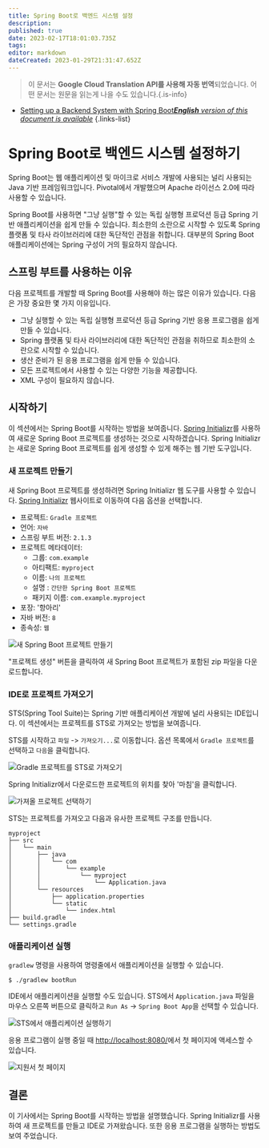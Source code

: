 ```yaml
---
title: Spring Boot로 백엔드 시스템 설정
description: 
published: true
date: 2023-02-17T18:01:03.735Z
tags: 
editor: markdown
dateCreated: 2023-01-29T21:31:47.652Z
---
```


> 이 문서는 **Google Cloud Translation API를 사용해 자동 번역**되었습니다.
어떤 문서는 원문을 읽는게 나을 수도 있습니다.{.is-info}
- [Setting up a Backend System with Spring Boot***English** version of this document is available*](/en/Knowledge-base/Backend/setting-up-a-backend-system-with-spring-boot)
{.links-list}


# Spring Boot로 백엔드 시스템 설정하기

Spring Boot는 웹 애플리케이션 및 마이크로 서비스 개발에 사용되는 널리 사용되는 Java 기반 프레임워크입니다. Pivotal에서 개발했으며 Apache 라이선스 2.0에 따라 사용할 수 있습니다.

Spring Boot를 사용하면 "그냥 실행"할 수 있는 독립 실행형 프로덕션 등급 Spring 기반 애플리케이션을 쉽게 만들 수 있습니다. 최소한의 소란으로 시작할 수 있도록 Spring 플랫폼 및 타사 라이브러리에 대한 독단적인 관점을 취합니다. 대부분의 Spring Boot 애플리케이션에는 Spring 구성이 거의 필요하지 않습니다.

## 스프링 부트를 사용하는 이유

다음 프로젝트를 개발할 때 Spring Boot를 사용해야 하는 많은 이유가 있습니다. 다음은 가장 중요한 몇 가지 이유입니다.

* 그냥 실행할 수 있는 독립 실행형 프로덕션 등급 Spring 기반 응용 프로그램을 쉽게 만들 수 있습니다.
* Spring 플랫폼 및 타사 라이브러리에 대한 독단적인 관점을 취하므로 최소한의 소란으로 시작할 수 있습니다.
* 생산 준비가 된 응용 프로그램을 쉽게 만들 수 있습니다.
* 모든 프로젝트에서 사용할 수 있는 다양한 기능을 제공합니다.
* XML 구성이 필요하지 않습니다.

## 시작하기

이 섹션에서는 Spring Boot를 시작하는 방법을 보여줍니다. [Spring Initializr](https://start.spring.io/)를 사용하여 새로운 Spring Boot 프로젝트를 생성하는 것으로 시작하겠습니다. Spring Initializr는 새로운 Spring Boot 프로젝트를 쉽게 생성할 수 있게 해주는 웹 기반 도구입니다.

### 새 프로젝트 만들기

새 Spring Boot 프로젝트를 생성하려면 Spring Initializr 웹 도구를 사용할 수 있습니다. [Spring Initializr](https://start.spring.io/) 웹사이트로 이동하여 다음 옵션을 선택합니다.

* 프로젝트: `Gradle 프로젝트`
* 언어: `자바`
* 스프링 부트 버전: `2.1.3`
* 프로젝트 메타데이터:
  * 그룹: `com.example`
  * 아티팩트: `myproject`
  * 이름: `나의 프로젝트`
  * 설명 : `간단한 Spring Boot 프로젝트`
  * 패키지 이름: `com.example.myproject`
* 포장: '항아리'
* 자바 버전: `8`
* 종속성: `웹`

![새 Spring Boot 프로젝트 만들기](https://i.imgur.com/EuFcU3v.png)

"프로젝트 생성" 버튼을 클릭하여 새 Spring Boot 프로젝트가 포함된 zip 파일을 다운로드합니다.

### IDE로 프로젝트 가져오기

STS(Spring Tool Suite)는 Spring 기반 애플리케이션 개발에 널리 사용되는 IDE입니다. 이 섹션에서는 프로젝트를 STS로 가져오는 방법을 보여줍니다.

STS를 시작하고 `파일` -> `가져오기...`로 이동합니다. 옵션 목록에서 `Gradle 프로젝트`를 선택하고 `다음`을 클릭합니다.

![Gradle 프로젝트를 STS로 가져오기](https://i.imgur.com/vYIT6TK.png)

Spring Initializr에서 다운로드한 프로젝트의 위치를 찾아 '마침'을 클릭합니다.

![가져올 프로젝트 선택하기](https://i.imgur.com/WY6lNcu.png)

 STS는 프로젝트를 가져오고 다음과 유사한 프로젝트 구조를 만듭니다.

```
myproject
├── src
│   └── main
│       ├── java
│       │   └── com
│       │       └── example
│       │           └── myproject
│       │               └── Application.java
│       └── resources
│           ├── application.properties
│           └── static
│               └── index.html
├── build.gradle
└── settings.gradle
```

### 애플리케이션 실행

`gradlew` 명령을 사용하여 명령줄에서 애플리케이션을 실행할 수 있습니다.

```
$ ./gradlew bootRun
```

IDE에서 애플리케이션을 실행할 수도 있습니다. STS에서 `Application.java` 파일을 마우스 오른쪽 버튼으로 클릭하고 `Run As` -> `Spring Boot App`을 선택할 수 있습니다.

![STS에서 애플리케이션 실행하기](https://i.imgur.com/DY0SVqf.png)

응용 프로그램이 실행 중일 때 [http://localhost:8080/](http://localhost:8080/)에서 첫 페이지에 액세스할 수 있습니다.

![지원서 첫 페이지](https://i.imgur.com/i1aBG3g.png)

## 결론

이 기사에서는 Spring Boot를 시작하는 방법을 설명했습니다. Spring Initializr를 사용하여 새 프로젝트를 만들고 IDE로 가져왔습니다. 또한 응용 프로그램을 실행하는 방법도 보여 주었습니다.